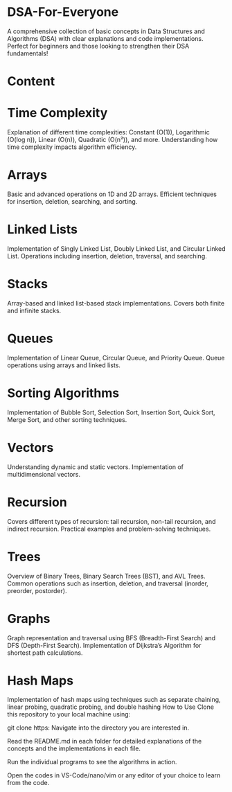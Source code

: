 # DSA-For-Everyone
A comprehensive collection of basic concepts in Data Structures and Algorithms (DSA) with clear explanations and code implementations. Perfect for beginners and those looking to strengthen their DSA fundamentals!
 # Content
 # Time Complexity
Explanation of different time complexities: Constant (O(1)), Logarithmic (O(log n)), Linear (O(n)), Quadratic (O(n²)), and more.
Understanding how time complexity impacts algorithm efficiency.
# Arrays
Basic and advanced operations on 1D and 2D arrays.
Efficient techniques for insertion, deletion, searching, and sorting.
# Linked Lists
Implementation of Singly Linked List, Doubly Linked List, and Circular Linked List.
Operations including insertion, deletion, traversal, and searching.
# Stacks
Array-based and linked list-based stack implementations.
Covers both finite and infinite stacks.
# Queues
Implementation of Linear Queue, Circular Queue, and Priority Queue.
Queue operations using arrays and linked lists.
# Sorting Algorithms
Implementation of Bubble Sort, Selection Sort, Insertion Sort, Quick Sort, Merge Sort, and other sorting techniques.
# Vectors
Understanding dynamic and static vectors.
Implementation of multidimensional vectors.
# Recursion
Covers different types of recursion: tail recursion, non-tail recursion, and indirect recursion.
Practical examples and problem-solving techniques.
# Trees
Overview of Binary Trees, Binary Search Trees (BST), and AVL Trees.
Common operations such as insertion, deletion, and traversal (inorder, preorder, postorder).
# Graphs
Graph representation and traversal using BFS (Breadth-First Search) and DFS (Depth-First Search).
Implementation of Dijkstra’s Algorithm for shortest path calculations.
# Hash Maps
Implementation of hash maps using techniques such as separate chaining, linear probing, quadratic probing, and double hashing
How to Use
Clone this repository to your local machine using:

git clone https:
Navigate into the directory you are interested in.

Read the README.md in each folder for detailed explanations of the concepts and the implementations in each file.

Run the individual programs to see the algorithms in action.

Open the codes in VS-Code/nano/vim or any editor of your choice to learn from the code.
